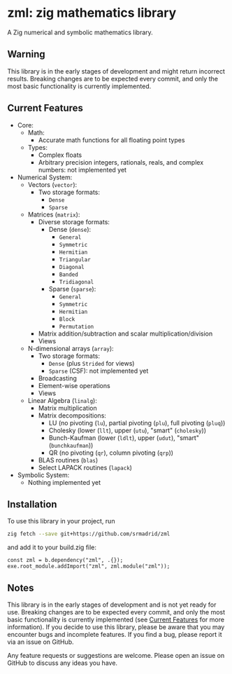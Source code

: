 # zml: zig mathematics library

A Zig numerical and symbolic mathematics library.

## Warning

This library is in the early stages of development and might return incorrect results. Breaking changes are to be expected every commit, and only the most basic functionality is currently implemented.

## Current Features

- Core:
  - Math:
    - Accurate math functions for all floating point types
  - Types:
    - Complex floats
    - Arbitrary precision integers, rationals, reals, and complex numbers: not implemented yet
- Numerical System:
  - Vectors (`vector`):
    - Two storage formats:
      - `Dense`
      - `Sparse`
  - Matrices (`matrix`):
    - Diverse storage formats:
      - Dense (`dense`):
        - `General`
        - `Symmetric`
        - `Hermitian`
        - `Triangular`
        - `Diagonal`
        - `Banded`
        - `Tridiagonal`
      - Sparse (`sparse`):
        - `General`
        - `Symmetric`
        - `Hermitian`
        - `Block`
        - `Permutation`
    - Matrix addition/subtraction and scalar multiplication/division
    - Views
  - N-dimensional arrays (`array`):
    - Two storage formats:
      - `Dense` (plus `Strided` for views)
      - `Sparse` (CSF): not implemented yet
    - Broadcasting
    - Element-wise operations
    - Views
  - Linear Algebra (`linalg`):
    - Matrix multiplication
    - Matrix decompositions:
      - LU (no pivoting (`lu`), partial pivoting (`plu`), full pivoting (`pluq`))
      - Cholesky (lower (`llt`), upper (`utu`), "smart" (`cholesky`))
      - Bunch-Kaufman (lower (`ldlt`), upper (`udut`), "smart" (`bunchkaufman`))
      - QR (no pivoting (`qr`), column pivoting (`qrp`))
    - BLAS routines (`blas`)
    - Select LAPACK routines (`lapack`)
- Symbolic System:
  - Nothing implemented yet

## Installation

To use this library in your project, run

```bash
zig fetch --save git+https://github.com/srmadrid/zml
```

and add it to your build.zig file:

```zig
const zml = b.dependency("zml", .{});
exe.root_module.addImport("zml", zml.module("zml"));
```

## Notes

This library is in the early stages of development and is not yet ready for use. Breaking changes are to be expected every commit, and only the most basic functionality is currently implemented (see [Current Features](#current-features) for more information). If you decide to use this library, please be aware that you may encounter bugs and incomplete features. If you find a bug, please report it via an issue on GitHub.

Any feature requests or suggestions are welcome. Please open an issue on GitHub to discuss any ideas you have.
